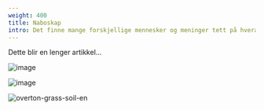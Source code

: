 ```yaml
---
weight: 400
title: Naboskap
intro: Det finne mange forskjellige mennesker og meninger tett på hverandre i økolandsbyen. Les mer om hvordan vi kan få et godt naboskap.
---
```


Dette blir en lenger artikkel...

![image](https://github.com/user-attachments/assets/ac39348b-35ef-4760-84c8-ea85f1c3366b)



![image](https://drive.google.com/thumbnail?id=1xgNsQomEhhwbIdqfo98F8X_6CKvs1gmD&sz=w1000)

![overton-grass-soil-en](https://github.com/user-attachments/assets/8ee87bfb-711d-44d3-a7ba-270eea04cfd5)
